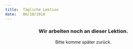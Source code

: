 ```yaml
---
title:  Tägliche Lektion
date:   06/10/2018
---
```


### <center>Wir arbeiten noch an dieser Lektion.</center>
<center>Bitte komme später zurück.</center>